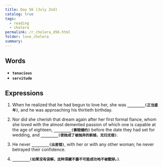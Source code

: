 ```yaml
---
title: Day 56 (July 2nd)
catalog: true
tags: 
  - reading
  - cholera
permalink: /r_cholera_d56.html
folder: love_cholera
summary: 
---
```


## Words

-   <b data-toggle="tooltip" data-original-title="{{site.data.glossary.tenacious}}">`tenacious`</b>
-   <b data-toggle="tooltip" data-original-title="{{site.data.glossary.servitude}}">`servitude`</b>



## Expressions

1.  When he realized that he had begun to love her, she was <b data-toggle="tooltip" data-original-title="{{site.data.answers.ef_a}}">`________(正当盛年)`</b>, and he was approaching his thirtieth birthday.

2.  Nor did she cherish that dream again after her first formal fiance, whom she loved with the almost demented passion of which one is capable at the age of eighteen, <b data-toggle="tooltip" data-original-title="{{site.data.answers.ef_b}}">`________(撕毁婚约)`</b> before the date they had set for wedding, and <b data-toggle="tooltip" data-original-title="{{site.data.answers.ef_b2}}">`________(使她成了被抛弃的新娘，无归无宿)`</b>.

3.  He never <b data-toggle="tooltip" data-original-title="{{site.data.answers.ef_c}}">`________(出差错)`</b>, with her or with any other woman; he never betrayed their confidence.

4.  <b data-toggle="tooltip" data-original-title="{{site.data.answers.ef_d}}">`________(如果没有误解，这种深藏不露不可能成功地不被戳穿。)`</b>.